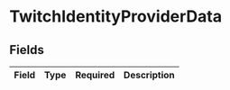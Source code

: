 # TwitchIdentityProviderData


## Fields

| Field       | Type        | Required    | Description |
| ----------- | ----------- | ----------- | ----------- |